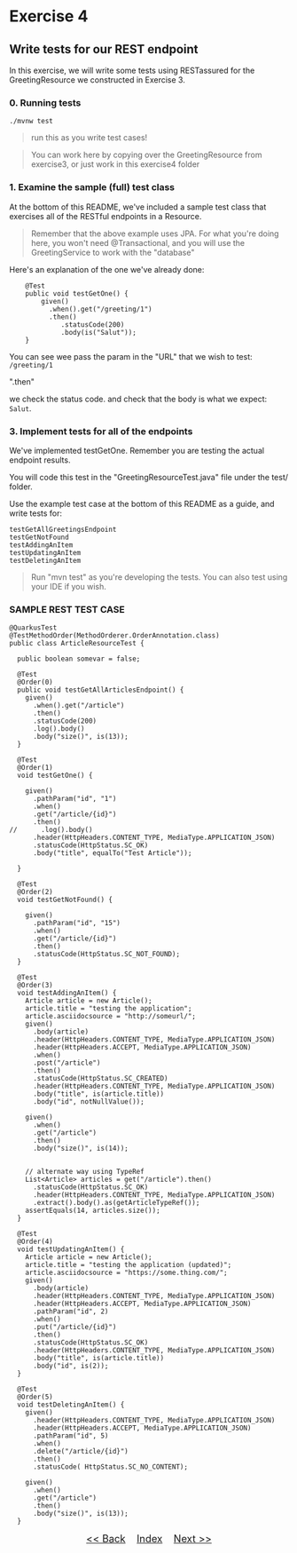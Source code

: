 # Exercise 4
## Write tests for our REST endpoint

In this exercise, we will write some tests using RESTassured for the GreetingResource we constructed in Exercise 3.

### 0. Running tests


   ```
   ./mvnw test
   ```

> run this as you write test cases!

> You can work here by copying over the GreetingResource from exercise3, or just work in this exercise4 folder

### 1. Examine the sample (full) test class

At the bottom of this README, we've included a sample test class that exercises all of the RESTful endpoints in a Resource.

> Remember that the above example uses JPA. For what you're doing here, you won't need @Transactional, and you will use the GreetingService to work with the "database"

Here's an explanation of the one we've already done:

``` 
    @Test
    public void testGetOne() {
        given()
          .when().get("/greeting/1")
          .then()
             .statusCode(200)
             .body(is("Salut"));
    }
```

You can see wee pass the param in the "URL" that we wish to test: `/greeting/1`

".then"

we check the status code. and check that the body is what we expect: `Salut`.

### 3. Implement tests for all of the endpoints  

We've implemented testGetOne. Remember you are testing the actual endpoint results.

You will code this test in the "GreetingResourceTest.java" file under the test/ folder.

Use the example test case at the bottom of this README as a guide, and write tests for:
``` 
testGetAllGreetingsEndpoint
testGetNotFound
testAddingAnItem
testUpdatingAnItem
testDeletingAnItem
```

> Run "mvn test" as you're developing the tests. You can also test using your IDE if you wish.

### SAMPLE REST TEST CASE

``` 
@QuarkusTest
@TestMethodOrder(MethodOrderer.OrderAnnotation.class)
public class ArticleResourceTest {

  public boolean somevar = false;

  @Test
  @Order(0)
  public void testGetAllArticlesEndpoint() {
    given()
      .when().get("/article")
      .then()
      .statusCode(200)
      .log().body()
      .body("size()", is(13));
  }

  @Test
  @Order(1)
  void testGetOne() {

    given()
      .pathParam("id", "1")
      .when()
      .get("/article/{id}")
      .then()
//      .log().body()
      .header(HttpHeaders.CONTENT_TYPE, MediaType.APPLICATION_JSON)
      .statusCode(HttpStatus.SC_OK)
      .body("title", equalTo("Test Article"));

  }

  @Test
  @Order(2)
  void testGetNotFound() {

    given()
      .pathParam("id", "15")
      .when()
      .get("/article/{id}")
      .then()
      .statusCode(HttpStatus.SC_NOT_FOUND);
  }

  @Test
  @Order(3)
  void testAddingAnItem() {
    Article article = new Article();
    article.title = "testing the application";
    article.asciidocsource = "http://someurl/";
    given()
      .body(article)
      .header(HttpHeaders.CONTENT_TYPE, MediaType.APPLICATION_JSON)
      .header(HttpHeaders.ACCEPT, MediaType.APPLICATION_JSON)
      .when()
      .post("/article")
      .then()
      .statusCode(HttpStatus.SC_CREATED)
      .header(HttpHeaders.CONTENT_TYPE, MediaType.APPLICATION_JSON)
      .body("title", is(article.title))
      .body("id", notNullValue());

    given()
      .when()
      .get("/article")
      .then()
      .body("size()", is(14));


    // alternate way using TypeRef
    List<Article> articles = get("/article").then()
      .statusCode(HttpStatus.SC_OK)
      .header(HttpHeaders.CONTENT_TYPE, MediaType.APPLICATION_JSON)
      .extract().body().as(getArticleTypeRef());
    assertEquals(14, articles.size());
  }

  @Test
  @Order(4)
  void testUpdatingAnItem() {
    Article article = new Article();
    article.title = "testing the application (updated)";
    article.asciidocsource = "https://some.thing.com/";
    given()
      .body(article)
      .header(HttpHeaders.CONTENT_TYPE, MediaType.APPLICATION_JSON)
      .header(HttpHeaders.ACCEPT, MediaType.APPLICATION_JSON)
      .pathParam("id", 2)
      .when()
      .put("/article/{id}")
      .then()
      .statusCode(HttpStatus.SC_OK)
      .header(HttpHeaders.CONTENT_TYPE, MediaType.APPLICATION_JSON)
      .body("title", is(article.title))
      .body("id", is(2));
  }

  @Test
  @Order(5)
  void testDeletingAnItem() {
    given()
      .header(HttpHeaders.CONTENT_TYPE, MediaType.APPLICATION_JSON)
      .header(HttpHeaders.ACCEPT, MediaType.APPLICATION_JSON)
      .pathParam("id", 5)
      .when()
      .delete("/article/{id}")
      .then()
      .statusCode( HttpStatus.SC_NO_CONTENT);

    given()
      .when()
      .get("/article")
      .then()
      .body("size()", is(13));
  }
```

<p  align="center">
	<font size="4">
 		<a href="../exercise3/"><< Back</a>&nbsp;&nbsp;&nbsp;&nbsp;<a href="/../../">Index</a>&nbsp;&nbsp;&nbsp;&nbsp;<a href="../exercise5/">Next >></a></td>
 </font>
</p>
